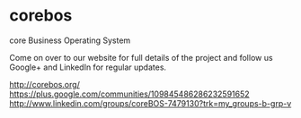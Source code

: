 corebos
=======

core Business Operating System

Come on over to our website for full details of the project and follow us Google+ and LinkedIn for regular updates.

http://corebos.org/
https://plus.google.com/communities/109845486286232591652
http://www.linkedin.com/groups/coreBOS-7479130?trk=my_groups-b-grp-v

